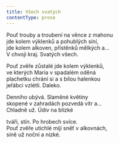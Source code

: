 ```yaml
---
title: Všech svatých
contentType: prose
---
```


Pouť trouby a troubení na věnce z mahonu  
jde kolem výklenků a pohublých síní,  
jde kolem alkoven, přístěnků mělkých a…  
V chvoji kraj. Svatých všech.

Pouť zvěře zůstalé jde kolem výklenků,  
ve kterých Maria v spadalém oděná  
plachetku chrání si a s bílou halenkou  
jeřábci vzlétli. Daleko.

Denního ubývá. Slaměné květiny  
skopené v zahradách pozvedá vítr a…  
Chladně už. Údiv na blízké

tváři, stín. Po hrobech svíce.  
Pouť zvěře utichlé míjí sněť v alkovnách,  
síně už noční a nízké.
